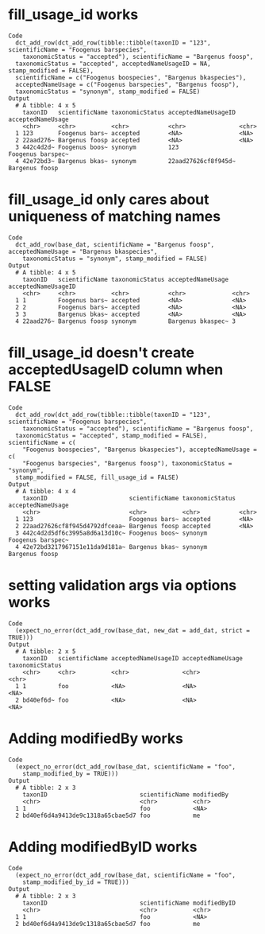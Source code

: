 # fill_usage_id works

    Code
      dct_add_row(dct_add_row(tibble::tibble(taxonID = "123", scientificName = "Foogenus barspecies",
        taxonomicStatus = "accepted"), scientificName = "Bargenus foosp",
      taxonomicStatus = "accepted", acceptedNameUsageID = NA, stamp_modified = FALSE),
      scientificName = c("Foogenus boospecies", "Bargenus bkaspecies"),
      acceptedNameUsage = c("Foogenus barspecies", "Bargenus foosp"),
      taxonomicStatus = "synonym", stamp_modified = FALSE)
    Output
      # A tibble: 4 x 5
        taxonID   scientificName taxonomicStatus acceptedNameUsageID acceptedNameUsage
        <chr>     <chr>          <chr>           <chr>               <chr>            
      1 123       Foogenus bars~ accepted        <NA>                <NA>             
      2 22aad276~ Bargenus foosp accepted        <NA>                <NA>             
      3 442c4d2d~ Foogenus boos~ synonym         123                 Foogenus barspec~
      4 42e72bd3~ Bargenus bkas~ synonym         22aad27626cf8f945d~ Bargenus foosp   

# fill_usage_id only cares about uniqueness of matching names

    Code
      dct_add_row(base_dat, scientificName = "Bargenus foosp", acceptedNameUsage = "Bargenus bkaspecies",
        taxonomicStatus = "synonym", stamp_modified = FALSE)
    Output
      # A tibble: 4 x 5
        taxonID   scientificName taxonomicStatus acceptedNameUsage acceptedNameUsageID
        <chr>     <chr>          <chr>           <chr>             <chr>              
      1 1         Foogenus bars~ accepted        <NA>              <NA>               
      2 2         Foogenus bars~ accepted        <NA>              <NA>               
      3 3         Bargenus bkas~ accepted        <NA>              <NA>               
      4 22aad276~ Bargenus foosp synonym         Bargenus bkaspec~ 3                  

# fill_usage_id doesn't create acceptedUsageID column when FALSE

    Code
      dct_add_row(dct_add_row(tibble::tibble(taxonID = "123", scientificName = "Foogenus barspecies",
        taxonomicStatus = "accepted"), scientificName = "Bargenus foosp",
      taxonomicStatus = "accepted", stamp_modified = FALSE), scientificName = c(
        "Foogenus boospecies", "Bargenus bkaspecies"), acceptedNameUsage = c(
        "Foogenus barspecies", "Bargenus foosp"), taxonomicStatus = "synonym",
      stamp_modified = FALSE, fill_usage_id = FALSE)
    Output
      # A tibble: 4 x 4
        taxonID                       scientificName taxonomicStatus acceptedNameUsage
        <chr>                         <chr>          <chr>           <chr>            
      1 123                           Foogenus bars~ accepted        <NA>             
      2 22aad27626cf8f945d4792dfceaa~ Bargenus foosp accepted        <NA>             
      3 442c4d2d5df6c3995a8d6a13d10c~ Foogenus boos~ synonym         Foogenus barspec~
      4 42e72bd3217967151e11da9d181a~ Bargenus bkas~ synonym         Bargenus foosp   

# setting validation args via options works

    Code
      (expect_no_error(dct_add_row(base_dat, new_dat = add_dat, strict = TRUE)))
    Output
      # A tibble: 2 x 5
        taxonID   scientificName acceptedNameUsageID acceptedNameUsage taxonomicStatus
        <chr>     <chr>          <chr>               <chr>             <chr>          
      1 1         foo            <NA>                <NA>              <NA>           
      2 bd40ef6d~ foo            <NA>                <NA>              <NA>           

# Adding modifiedBy works

    Code
      (expect_no_error(dct_add_row(base_dat, scientificName = "foo",
        stamp_modified_by = TRUE)))
    Output
      # A tibble: 2 x 3
        taxonID                          scientificName modifiedBy
        <chr>                            <chr>          <chr>     
      1 1                                foo            <NA>      
      2 bd40ef6d4a9413de9c1318a65cbae5d7 foo            me        

# Adding modifiedByID works

    Code
      (expect_no_error(dct_add_row(base_dat, scientificName = "foo",
        stamp_modified_by_id = TRUE)))
    Output
      # A tibble: 2 x 3
        taxonID                          scientificName modifiedByID
        <chr>                            <chr>          <chr>       
      1 1                                foo            <NA>        
      2 bd40ef6d4a9413de9c1318a65cbae5d7 foo            me          


